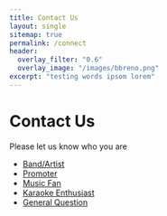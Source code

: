 ```yaml
---
title: Contact Us
layout: single
sitemap: true
permalink: /connect
header:
  overlay_filter: "0.6"
  overlay_image: "/images/bbreno.png"
excerpt: "testing words ipsom lorem"
---
```


<h1>Contact Us</h1>

<p>Please let us know who you are</p>

<ul>
  <li><a href="https://docs.google.com/forms/d/1mez8avQfWKgSt_HaSd9YiHfrchpCSFlZryGMMwOp35o" target="_blank">Band/Artist</a></li>
  <li><a href="https://docs.google.com/forms/d/1q0xLpLmynwTLBNzlEx2sTTlasha5Bz3aPlQq0CUeeXM" target="_blank">Promoter</a></li>
  <li><a href="https://docs.google.com/forms/d/1q0xLpLmynwTLBNzlEx2sTTlasha5Bz3aPlQq0CUeeXM" target="_blank">Music Fan</a></li>
  <li><a href="https://docs.google.com/forms/d/1bljffDI0lAckPzMztpXSb93LvBbvaYFuTc6idZee_wI" target="_blank">Karaoke Enthusiast</a></li>
  <li><a href="https://docs.google.com/forms/d/1DdP8vDLUo1_gPeT0-pwcs8vV-YFcvTbY3aCO84JXTsg" target="_blank">General Question</a></li>
</ul>

